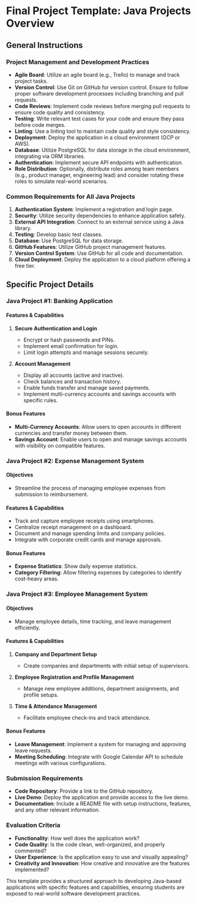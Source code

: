 # Final Project Template: Java Projects Overview

## General Instructions

### Project Management and Development Practices
- **Agile Board**: Utilize an agile board (e.g., Trello) to manage and track project tasks.
- **Version Control**: Use Git on GitHub for version control. Ensure to follow proper software development processes including branching and pull requests.
- **Code Reviews**: Implement code reviews before merging pull requests to ensure code quality and consistency.
- **Testing**: Write relevant test cases for your code and ensure they pass before code merges.
- **Linting**: Use a linting tool to maintain code quality and style consistency.
- **Deployment**: Deploy the application in a cloud environment (GCP or AWS).
- **Database**: Utilize PostgreSQL for data storage in the cloud environment, integrating via ORM libraries.
- **Authentication**: Implement secure API endpoints with authentication.
- **Role Distribution**: Optionally, distribute roles among team members (e.g., product manager, engineering lead) and consider rotating these roles to simulate real-world scenarios.

### Common Requirements for All Java Projects
1. **Authentication System**: Implement a registration and login page.
2. **Security**: Utilize security dependencies to enhance application safety.
3. **External API Integration**: Connect to an external service using a Java library.
4. **Testing**: Develop basic test classes.
5. **Database**: Use PostgreSQL for data storage.
6. **GitHub Features**: Utilize GitHub project management features.
7. **Version Control System**: Use GitHub for all code and documentation.
8. **Cloud Deployment**: Deploy the application to a cloud platform offering a free tier.

## Specific Project Details

### Java Project #1: Banking Application

#### Features & Capabilities
1. **Secure Authentication and Login**
   - Encrypt or hash passwords and PINs.
   - Implement email confirmation for login.
   - Limit login attempts and manage sessions securely.

2. **Account Management**
   - Display all accounts (active and inactive).
   - Check balances and transaction history.
   - Enable funds transfer and manage saved payments.
   - Implement multi-currency accounts and savings accounts with specific rules.

#### Bonus Features
- **Multi-Currency Accounts**: Allow users to open accounts in different currencies and transfer money between them.
- **Savings Account**: Enable users to open and manage savings accounts with visibility on compatible features.

### Java Project #2: Expense Management System

#### Objectives
- Streamline the process of managing employee expenses from submission to reimbursement.

#### Features & Capabilities
- Track and capture employee receipts using smartphones.
- Centralize receipt management on a dashboard.
- Document and manage spending limits and company policies.
- Integrate with corporate credit cards and manage approvals.

#### Bonus Features
- **Expense Statistics**: Show daily expense statistics.
- **Category Filtering**: Allow filtering expenses by categories to identify cost-heavy areas.

### Java Project #3: Employee Management System

#### Objectives
- Manage employee details, time tracking, and leave management efficiently.

#### Features & Capabilities
1. **Company and Department Setup**
   - Create companies and departments with initial setup of supervisors.

2. **Employee Registration and Profile Management**
   - Manage new employee additions, department assignments, and profile setups.

3. **Time & Attendance Management**
   - Facilitate employee check-ins and track attendance.

#### Bonus Features
- **Leave Management**: Implement a system for managing and approving leave requests.
- **Meeting Scheduling**: Integrate with Google Calendar API to schedule meetings with various configurations.

### Submission Requirements
- **Code Repository**: Provide a link to the GitHub repository.
- **Live Demo**: Deploy the application and provide access to the live demo.
- **Documentation**: Include a README file with setup instructions, features, and any other relevant information.

### Evaluation Criteria
- **Functionality**: How well does the application work?
- **Code Quality**: Is the code clean, well-organized, and properly commented?
- **User Experience**: Is the application easy to use and visually appealing?
- **Creativity and Innovation**: How creative and innovative are the features implemented?

This template provides a structured approach to developing Java-based applications with specific features and capabilities, ensuring students are exposed to real-world software development practices.
